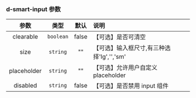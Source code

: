 ### d-smart-input 参数
|  参数   |   类型    | 默认 | 说明                             |
| :-----: | :-------: | :--: | :------------------------------- |
|clearable| `boolean` | false| 【可选】是否可清空                 |
|  size  | `string`  |  ""  | 【可选】输入框尺寸,有三种选择'lg','','sm' |
| placeholder |  `string`   |  ""  | 【可选】允许用户自定义placeholder  |
|  disabled   |  `string`   |  false  | 【可选】是否禁用 input 组件  |